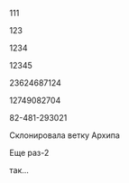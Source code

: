 111

123

1234

12345

23624687124

12749082704

82-481-293021

Склонировала ветку Архипа

Еще раз-2

так...